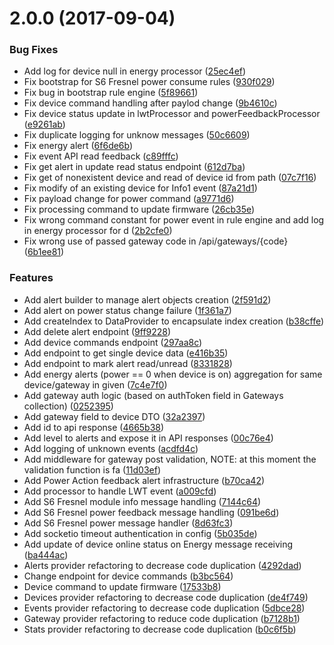 <a name="2.0.0"></a>
# 2.0.0 (2017-09-04)


### Bug Fixes

* Add log for device null in energy processor ([25ec4ef](https://gitlab.com/smart-office-iot/iot-project-server/commit/25ec4ef))
* Fix bootstrap for S6 Fresnel power consume rules ([930f029](https://gitlab.com/smart-office-iot/iot-project-server/commit/930f029))
* Fix bug in bootstrap rule engine ([5f89661](https://gitlab.com/smart-office-iot/iot-project-server/commit/5f89661))
* Fix device command handling after paylod change ([9b4610c](https://gitlab.com/smart-office-iot/iot-project-server/commit/9b4610c))
* Fix device status update in lwtProcessor and powerFeedbackProcessor ([e9261ab](https://gitlab.com/smart-office-iot/iot-project-server/commit/e9261ab))
* Fix duplicate logging for unknow messages ([50c6609](https://gitlab.com/smart-office-iot/iot-project-server/commit/50c6609))
* Fix energy alert ([6f6de6b](https://gitlab.com/smart-office-iot/iot-project-server/commit/6f6de6b))
* Fix event API read feedback ([c89fffc](https://gitlab.com/smart-office-iot/iot-project-server/commit/c89fffc))
* Fix get alert in update read status endpoint ([612d7ba](https://gitlab.com/smart-office-iot/iot-project-server/commit/612d7ba))
* Fix get of nonexistent device and read of device id from path ([07c7f16](https://gitlab.com/smart-office-iot/iot-project-server/commit/07c7f16))
* Fix modify of an existing device for Info1 event ([87a21d1](https://gitlab.com/smart-office-iot/iot-project-server/commit/87a21d1))
* Fix payload change for power command ([a9771d6](https://gitlab.com/smart-office-iot/iot-project-server/commit/a9771d6))
* Fix processing command to update firmware ([26cb35e](https://gitlab.com/smart-office-iot/iot-project-server/commit/26cb35e))
* Fix wrong command constant for power event in rule engine and add log in energy processor for d ([2b2cfe0](https://gitlab.com/smart-office-iot/iot-project-server/commit/2b2cfe0))
* Fix wrong use of passed gateway code in /api/gateways/{code} ([6b1ee81](https://gitlab.com/smart-office-iot/iot-project-server/commit/6b1ee81))


### Features

* Add alert builder to manage alert objects creation ([2f591d2](https://gitlab.com/smart-office-iot/iot-project-server/commit/2f591d2))
* Add alert on power status change failure ([1f361a7](https://gitlab.com/smart-office-iot/iot-project-server/commit/1f361a7))
* Add createIndex to DataProvider to encapsulate index creation ([b38cffe](https://gitlab.com/smart-office-iot/iot-project-server/commit/b38cffe))
* Add delete alert endpoint ([9ff9228](https://gitlab.com/smart-office-iot/iot-project-server/commit/9ff9228))
* Add device commands endpoint ([297aa8c](https://gitlab.com/smart-office-iot/iot-project-server/commit/297aa8c))
* Add endpoint to get single device data ([e416b35](https://gitlab.com/smart-office-iot/iot-project-server/commit/e416b35))
* Add endpoint to mark alert read/unread ([8331828](https://gitlab.com/smart-office-iot/iot-project-server/commit/8331828))
* Add energy alerts (power == 0 when device is on) aggregation for same device/gateway in given ([7c4e7f0](https://gitlab.com/smart-office-iot/iot-project-server/commit/7c4e7f0))
* Add gateway auth logic (based on authToken field in Gateways collection) ([0252395](https://gitlab.com/smart-office-iot/iot-project-server/commit/0252395))
* Add gateway field to device DTO ([32a2397](https://gitlab.com/smart-office-iot/iot-project-server/commit/32a2397))
* Add id to api response ([4665b38](https://gitlab.com/smart-office-iot/iot-project-server/commit/4665b38))
* Add level to alerts and expose it in API responses ([00c76e4](https://gitlab.com/smart-office-iot/iot-project-server/commit/00c76e4))
* Add logging of unknown events ([acdfd4c](https://gitlab.com/smart-office-iot/iot-project-server/commit/acdfd4c))
* Add middleware for gateway post validation, NOTE: at this moment the validation function is fa ([11d03ef](https://gitlab.com/smart-office-iot/iot-project-server/commit/11d03ef))
* Add Power Action feedback alert infrastructure ([b70ca42](https://gitlab.com/smart-office-iot/iot-project-server/commit/b70ca42))
* Add processor to handle LWT event ([a009cfd](https://gitlab.com/smart-office-iot/iot-project-server/commit/a009cfd))
* Add S6 Fresnel module info message handling ([7144c64](https://gitlab.com/smart-office-iot/iot-project-server/commit/7144c64))
* Add S6 Fresnel power feedback message handling ([091be6d](https://gitlab.com/smart-office-iot/iot-project-server/commit/091be6d))
* Add S6 Fresnel power message handler ([8d63fc3](https://gitlab.com/smart-office-iot/iot-project-server/commit/8d63fc3))
* Add socketio timeout authentication in config ([5b035de](https://gitlab.com/smart-office-iot/iot-project-server/commit/5b035de))
* Add update of device online status on Energy message receiving ([ba444ac](https://gitlab.com/smart-office-iot/iot-project-server/commit/ba444ac))
* Alerts provider refactoring to decrease code duplication ([4292dad](https://gitlab.com/smart-office-iot/iot-project-server/commit/4292dad))
* Change endpoint for device commands ([b3bc564](https://gitlab.com/smart-office-iot/iot-project-server/commit/b3bc564))
* Device command to update firmware ([17533b8](https://gitlab.com/smart-office-iot/iot-project-server/commit/17533b8))
* Devices provider refactoring to decrease code duplication ([de4f749](https://gitlab.com/smart-office-iot/iot-project-server/commit/de4f749))
* Events provider refactoring to decrease code duplication ([5dbce28](https://gitlab.com/smart-office-iot/iot-project-server/commit/5dbce28))
* Gateway provider refactoring to reduce code duplication ([b7128b1](https://gitlab.com/smart-office-iot/iot-project-server/commit/b7128b1))
* Stats provider refactoring to decrease code duplication ([b0c6f5b](https://gitlab.com/smart-office-iot/iot-project-server/commit/b0c6f5b))



